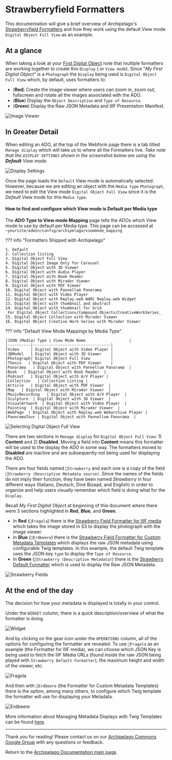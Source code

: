 # Strawberryfield Formatters

This documentation will give a brief overview of Archipelago's [Strawberryfield Formatters](https://github.com/esmero/format_strawberryfield) and how they work using the default View mode `Digital Object Full View` as an example.

## At a glance

When taking a look at your [First Digital Object](firstobject.md) note that multiple formatters are working together to create this `Display` ( or `View mode`). Since "*My First Digital Object*" is a `Photograph` the `Display` being used is `Digital Object Full View` which, by default, uses formatters to:

- (**Red**) Create the image viewer where users can zoom in, zoom out, fullscreen and rotate all the images associated with the ADO.
- (**Blue**) Display the `Object Description` and `Type of Resource`.
- (**Green**) Display the Raw JSON Metadata and IIIF Presentation Manifest.

![Image Viewer](images/strawberryfield-formatters/01_my-first-digital-object.jpg)

## In Greater Detail

When editing an ADO, at the top of the Webform page there is a tab titled `Manage display` which will take us to where all the Formatters live. _Take note that the `DISPLAY SETTINGS` shown in the screenshot below are using the **Default** View mode._

![Display Settings](images/strawberryfield-formatters/02_managedisplay.jpg)

Once the page loads the `Default` View mode is automatically selected. However, because we are editing an object with the `Media type` `Photograph`, we need to edit the View mode `Digital Object Full View` since it is the *Default* View mode for this `Media type`.

#### How to find and configure which View mode is Default per Media type

The **ADO Type to View mode Mapping** page tells the ADOs which View mode to use by default per Media type. This page can be accessed at `~yoursite/admin/config/archipelago/viewmode_mapping`

??? info "Formatters Shipped with Archipelago"

    1. Default
    2. Collection listing
    3. Digital Object Full View
    4. Digital Object Image Only for Carousel
    5. Digital Object with 3D Viewer
    6. Digital Object with Audio Player
    7. Digital Object with Book Reader
    8. Digital Object with Mirador Viewer
    9. Digital Object with PDF Viewer
    10. Digital Object with Pannellum Panorama
    11. Digital Object with Video Player
    12. Digital Object with Replay.web WARC Replay.web Widget
    13. Digital Object with thumbnail and abstract
    14. Digital Object with thumbnail for Grid
    _For Digital Object Collections/Compound Objects/CreativeWorkSeries_
    15. Digital Object Collection with Mirador Viewer
    16. Digital Object Creative Work Series with Mirador Viewer
    

??? info "Default View Mode Mappings by Media Type"

    |JSON (Media) Type | View Mode Name                   |  
    |----------|----------------------------------|
    |Video     | Digital Object with Video Player |
    |3DModel   | Digital Object with 3D Viewer    |
    |Photograph| Digital Object Full View         |
    |Thesis   | Digital Object with PDF Viewer    |
    |Panorama   | Digital Object with Pannellum Panorama  |
    |Book   | Digital Object with Book Reader  |
    |Podcast   | Digital Object with A/V Player |
    |Collection   | Collection Listing |
    |Article   | Digital Object with PDF Viewer  |
    |Map   | Digital Object with Mirador Viewer  |
    |MusicRecording   | Digital Object with A/V Player  |
    |Sculpture  | Digital Object with 3D Viewer  |
    |VisualArtwork  | Digital Object with Video Player  |
    |Painting  | Digital Object with Mirador Viewer  |
    |WebPage  | Digital Object with Replay.web Webarchive Player |
    |PanoramaTour | Digital Object with Pannellum Panorama  |

![Selecting Digital Object Full View](images/strawberryfield-formatters/03_default-managedisplay.jpg)

There are two sections in `Manage display` for `Digital Object Full View`: 1) **Content** and 2) **Disabled**. Moving a field into **Content** means this formatter will be used to the display the ADO in some way. The formatters moved to **Disabled** are inactive and are subsequently not being used for displaying the ADO.

There are four fields named `🍓Strawberry` and each one is a copy of the field `🍓Strawberry (Descriptive Metadata source)`. Since the names of the fields do not imply their function, they have been named *Strawberry* in four different ways (Italiano, Deutsch, Diné Bizaad, and English) in order to organize and help users visually remember which field is doing what for the `Display`.

Recall *My First Digital Object* at beginning of this document where there were 3 sections highlighted in **Red**, **Blue**, and **Green**.

- In **Red** (`🍓Fragola`) there is the [Strawberry Field Formatter for IIIF media](tbd.md) which takes the image stored in S3 to display the photograph with the image viewer.
- In **Blue** (`🍓Erdbeere`) there is the [Strawberry Field Formatter for Custom Metadata Templates](tbd.md) which displays the raw JSON metadata using configurable Twig templates. In this example, the default Twig template uses the JSON key `type` to display the `Type of Resource`.
- In **Green** (`🍓Strawberry (Descriptive Metadata)`) there is the [Strawberry Default Formatter](tbd.md) which is used to display the Raw JSON Metadata.

![Strawberry Fields](images/strawberryfield-formatters/04_strawberryfields.jpg)

## At the end of the day

The decision for how your metadata is displayed is totally in your control.

Under the `WIDGET` column, there is a quick description/overview of what the formatter is doing.

![Widget](images/strawberryfield-formatters/05_widget.jpg)

And by clicking on the gear icon under the `OPERATIONS` column, all of the options for configuring the formatter are revealed. To use `🍓Fragola` as an example (the Formatter for IIIF media), we can choose which JSON Key is being used to fetch the IIIF Media URLs (found inside the raw JSON being played with `Strawberry Default Formatter`), the maximum height and width of the viewer, etc.

![Fragola](images/strawberryfield-formatters/06_fragola.jpg)

And then with `🍓Erdbeere` (the Formatter for Custom Metadata Templates) there is the option, among many others, to configure which Twig template the formatter will use for displaying your Metadata.

![Erdbeere](images/strawberryfield-formatters/07_erdbeere.jpg)

More information about Managing Metadata Displays with Twig Templates can be found [here](metadatatwigs.md).

___

Thank you for reading! Please contact us on our [Archipelago Commons Google Group](https://groups.google.com/forum/#!forum/archipelago-commons) with any questions or feedback.

Return to the [Archipelago Documentation main page](index.md).
